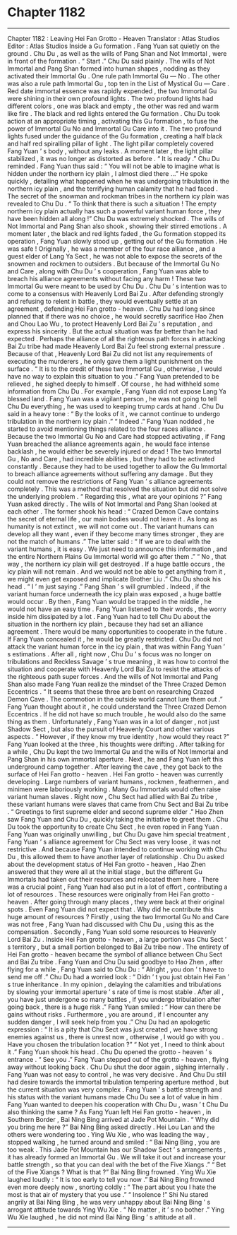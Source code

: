 
# Chapter 1182


---

Chapter 1182 : Leaving Hei Fan Grotto - Heaven
Translator :
Atlas Studios
Editor :
Atlas Studios
Inside a Gu formation .
Fang Yuan sat quietly on the ground .
Chu Du , as well as the wills of Pang Shan and Not Immortal , were in front of the formation .
“ Start .” Chu Du said plainly .
The wills of Not Immortal and Pang Shan formed into human shapes , nodding as they activated their Immortal Gu .
One rule path Immortal Gu — No .
The other was also a rule path Immortal Gu , top ten in the List of Mystical Gu — Care .
Red date immortal essence was rapidly expended , the two Immortal Gu were shining in their own profound lights . The two profound lights had different colors , one was black and empty , the other was red and warm like fire .
The black and red lights entered the Gu formation .
Chu Du took action at an appropriate timing , activating this Gu formation , to fuse the power of Immortal Gu No and Immortal Gu Care into it .
The two profound lights fused under the guidance of the Gu formation , creating a half black and half red spiralling pillar of light .
The light pillar completely covered Fang Yuan ’ s body , without any leaks .
A moment later , the light pillar stabilized , it was no longer as distorted as before .
“ It is ready .” Chu Du reminded .
Fang Yuan thus said : “ You will not be able to imagine what is hidden under the northern icy plain , I almost died there …”
He spoke quickly , detailing what happened when he was undergoing tribulation in the northern icy plain , and the terrifying human calamity that he had faced .
The secret of the snowman and rockman tribes in the northern icy plain was revealed to Chu Du .
“ To think that there is such a situation ! The empty northern icy plain actually has such a powerful variant human force , they have been hidden all along !” Chu Du was extremely shocked .
The wills of Not Immortal and Pang Shan also shook , showing their stirred emotions .
A moment later , the black and red lights faded , the Gu formation stopped its operation , Fang Yuan slowly stood up , getting out of the Gu formation .
He was safe !
Originally , he was a member of the four race alliance , and a guest elder of Lang Ya Sect , he was not able to expose the secrets of the snowmen and rockmen to outsiders .
But because of the Immortal Gu No and Care , along with Chu Du ’ s cooperation , Fang Yuan was able to breach his alliance agreements without facing any harm !
These two Immortal Gu were meant to be used by Chu Du .
Chu Du ’ s intention was to come to a consensus with Heavenly Lord Bai Zu . After defending strongly and refusing to relent in battle , they would eventually settle at an agreement , defending Hei Fan grotto - heaven .
Chu Du had long since planned that if there was no choice , he would secretly sacrifice Hao Zhen and Chou Lao Wu , to protect Heavenly Lord Bai Zu ’ s reputation , and express his sincerity .
But the actual situation was far better than he had expected .
Perhaps the alliance of all the righteous path forces in attacking Bai Zu tribe had made Heavenly Lord Bai Zu feel strong external pressure .
Because of that , Heavenly Lord Bai Zu did not list any requirements of executing the murderers , he only gave them a light punishment on the surface .
“ It is to the credit of these two Immortal Gu , otherwise , I would have no way to explain this situation to you .” Fang Yuan pretended to be relieved , he sighed deeply to himself .
Of course , he had withheld some information from Chu Du .
For example , Fang Yuan did not expose Lang Ya blessed land .
Fang Yuan was a vigilant person , he was not going to tell Chu Du everything , he was used to keeping trump cards at hand .
Chu Du said in a heavy tone : “ By the looks of it , we cannot continue to undergo tribulation in the northern icy plain .”
“ Indeed .” Fang Yuan nodded , he started to avoid mentioning things related to the four races alliance .
Because the two Immortal Gu No and Care had stopped activating , if Fang Yuan breached the alliance agreements again , he would face intense backlash , he would either be severely injured or dead !
The two Immortal Gu , No and Care , had incredible abilities , but they had to be activated constantly .
Because they had to be used together to allow the Gu Immortal to breach alliance agreements without suffering any damage .
But they could not remove the restrictions of Fang Yuan ’ s alliance agreements completely .
This was a method that resolved the situation but did not solve the underlying problem .
“ Regarding this , what are your opinions ?” Fang Yuan asked directly .
The wills of Not Immortal and Pang Shan looked at each other .
The former shook his head : “ Crazed Demon Cave contains the secret of eternal life , our main bodies would not leave it . As long as humanity is not extinct , we will not come out . The variant humans can develop all they want , even if they become many times stronger , they are not the match of humans .”
The latter said : “ If we are to deal with the variant humans , it is easy . We just need to announce this information , and the entire Northern Plains Gu Immortal world will go after them .”
“ No , that way , the northern icy plain will get destroyed . If a huge battle occurs , the icy plain will not remain . And we would not be able to get anything from it , we might even get exposed and implicate Brother Liu .” Chu Du shook his head .
“ I ’ m just saying .” Pang Shan ’ s will grumbled .
Indeed , if the variant human force underneath the icy plain was exposed , a huge battle would occur . By then , Fang Yuan would be trapped in the middle , he would not have an easy time .
Fang Yuan listened to their words , the worry inside him dissipated by a lot .
Fang Yuan had to tell Chu Du about the situation in the northern icy plain , because they had set an alliance agreement . There would be many opportunities to cooperate in the future .
If Fang Yuan concealed it , he would be greatly restricted .
Chu Du did not attack the variant human force in the icy plain , that was within Fang Yuan ’ s estimations . After all , right now , Chu Du ’ s focus was no longer on tribulations and Reckless Savage ’ s true meaning , it was how to control the situation and cooperate with Heavenly Lord Bai Zu to resist the attacks of the righteous path super forces .
And the wills of Not Immortal and Pang Shan also made Fang Yuan realize the mindset of the Three Crazed Demon Eccentrics .
“ It seems that these three are bent on researching Crazed Demon Cave . The commotion in the outside world cannot lure them out .”
Fang Yuan thought about it , he could understand the Three Crazed Demon Eccentrics .
If he did not have so much trouble , he would also do the same thing as them .
Unfortunately , Fang Yuan was in a lot of danger , not just Shadow Sect , but also the pursuit of Heavenly Court and other various aspects .
“ However , if they know my true identity , how would they react ?” Fang Yuan looked at the three , his thoughts were drifting .
After talking for a while , Chu Du kept the two Immortal Gu and the wills of Not Immortal and Pang Shan in his own immortal aperture .
Next , he and Fang Yuan left this underground camp together . After leaving the cave , they got back to the surface of Hei Fan grotto - heaven .
Hei Fan grotto - heaven was currently developing .
Large numbers of variant humans , rockmen , feathermen , and minimen were laboriously working .
Many Gu Immortals would often raise variant human slaves .
Right now , Chu Sect had allied with Bai Zu tribe , these variant humans were slaves that came from Chu Sect and Bai Zu tribe .
“ Greetings to first supreme elder and second supreme elder .” Hao Zhen saw Fang Yuan and Chu Du , quickly taking the initiative to greet them .
Chu Du took the opportunity to create Chu Sect , he even roped in Fang Yuan .
Fang Yuan was originally unwilling , but Chu Du gave him special treatment , Fang Yuan ’ s alliance agreement for Chu Sect was very loose , it was not restrictive .
And because Fang Yuan intended to continue working with Chu Du , this allowed them to have another layer of relationship .
Chu Du asked about the development status of Hei Fan grotto - heaven , Hao Zhen answered that they were all at the initial stage , but the different Gu Immortals had taken out their resources and relocated them here . There was a crucial point , Fang Yuan had also put in a lot of effort , contributing a lot of resources .
These resources were originally from Hei Fan grotto - heaven .
After going through many places , they were back at their original spots .
Even Fang Yuan did not expect that .
Why did he contribute this huge amount of resources ?
Firstly , using the two Immortal Gu No and Care was not free , Fang Yuan had discussed with Chu Du , using this as the compensation .
Secondly , Fang Yuan sold some resources to Heavenly Lord Bai Zu .
Inside Hei Fan grotto - heaven , a large portion was Chu Sect ’ s territory , but a small portion belonged to Bai Zu tribe now .
The entirety of Hei Fan grotto - heaven became the symbol of alliance between Chu Sect and Bai Zu tribe .
Fang Yuan and Chu Du said goodbye to Hao Zhen , after flying for a while , Fang Yuan said to Chu Du : “ Alright , you don ’ t have to send me off .”
Chu Du had a worried look : “ Didn ’ t you just obtain Hei Fan ’ s true inheritance . In my opinion , delaying the calamities and tribulations by slowing your immortal aperture ’ s rate of time is most stable . After all , you have just undergone so many battles , if you undergo tribulation after going back , there is a huge risk .”
Fang Yuan smiled : “ How can there be gains without risks . Furthermore , you are around , if I encounter any sudden danger , I will seek help from you .”
Chu Du had an apologetic expression : “ It is a pity that Chu Sect was just created , we have strong enemies against us , there is unrest now , otherwise , I would go with you . Have you chosen the tribulation location ?”
“ Not yet , I need to think about it .” Fang Yuan shook his head .
Chu Du opened the grotto - heaven ’ s entrance .
“ See you .” Fang Yuan stepped out of the grotto - heaven , flying away without looking back .
Chu Du shut the door again , sighing internally .
Fang Yuan was not easy to control , he was very decisive . And Chu Du still had desire towards the immortal tribulation tempering aperture method , but the current situation was very complex .
Fang Yuan ’ s battle strength and his status with the variant humans made Chu Du see a lot of value in him .
Fang Yuan wanted to deepen his cooperation with Chu Du , wasn ’ t Chu Du also thinking the same ?
As Fang Yuan left Hei Fan grotto - heaven , in Southern Border , Bai Ning Bing arrived at Jade Pot Mountain .
“ Why did you bring me here ?” Bai Ning Bing asked directly .
Hei Lou Lan and the others were wondering too .
Ying Wu Xie , who was leading the way , stopped walking , he turned around and smiled : “ Bai Ning Bing , you are too weak . This Jade Pot Mountain has our Shadow Sect ’ s arrangements , it has already formed an Immortal Gu . We will take it out and increase your battle strength , so that you can deal with the bet of the Five Xiangs .”
“ Bet of the Five Xiangs ? What is that ?” Bai Ning Bing frowned .
Ying Wu Xie laughed loudly : “ It is too early to tell you now .”
Bai Ning Bing frowned even more deeply now , snorting coldly : “ The part about you I hate the most is that air of mystery that you use .”
“ Insolence !” Shi Nu stared angrily at Bai Ning Bing , he was very unhappy about Bai Ning Bing ’ s arrogant attitude towards Ying Wu Xie .
“ No matter , it ’ s no bother .” Ying Wu Xie laughed , he did not mind Bai Ning Bing ’ s attitude at all .

---

